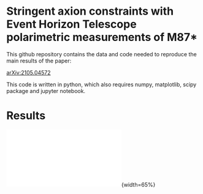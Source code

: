 # Stringent axion constraints with Event Horizon Telescope polarimetric measurements of M87*

This github repository contains the data and code needed to reproduce the main results of the paper:

[arXiv:2105.04572](https://arxiv.org/abs/2105.04572)

This code is written in python, which also requires numpy, matplotlib, scipy package and jupyter notebook. 

# Results
![Fugure 3](ul.pdf){width=65%}

